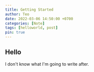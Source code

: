 ```yaml
---
title: Getting Started
author: Teo
date: 2022-03-06 14:50:00 +0700
categories: [Note]
tags: [helloworld, post]
pin: true
---
```


## Hello
I don't know what I'm going to write after.